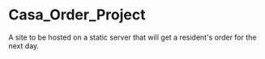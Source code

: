 # Casa_Order_Project
A site to be hosted on a static server that will get a resident's order for the next day.
